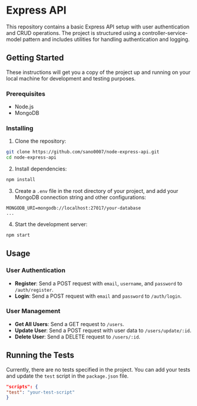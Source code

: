 # Express API

This repository contains a basic Express API setup with user authentication and CRUD operations. The project is
structured using a controller-service-model pattern and includes utilities for handling authentication and logging.

## Getting Started

These instructions will get you a copy of the project up and running on your local machine for development and testing
purposes.

### Prerequisites

- Node.js
- MongoDB

### Installing

1. Clone the repository:

```bash
git clone https://github.com/sano0007/node-express-api.git
cd node-express-api
```

2. Install dependencies:

```bash
npm install
```

3. Create a `.env` file in the root directory of your project, and add your MongoDB connection string and other
   configurations:

```env
MONGODB_URI=mongodb://localhost:27017/your-database
...
```

4. Start the development server:

```bash
npm start
```

## Usage

### User Authentication

- **Register**: Send a POST request with `email`, `username`, and `password` to `/auth/register`.
- **Login**: Send a POST request with `email` and `password` to `/auth/login`.

### User Management

- **Get All Users**: Send a GET request to `/users`.
- **Update User**: Send a POST request with user data to `/users/update/:id`.
- **Delete User**: Send a DELETE request to `/users/:id`.

## Running the Tests

Currently, there are no tests specified in the project. You can add your tests and update the `test` script in
the `package.json` file.

```json
"scripts": {
"test": "your-test-script"
}
```
